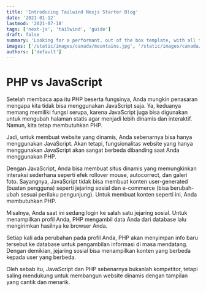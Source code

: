 ```yaml
---
title: 'Introducing Tailwind Nexjs Starter Blog'
date: '2021-01-12'
lastmod: '2021-07-18'
tags: ['next-js', 'tailwind', 'guide']
draft: false
summary: 'Looking for a performant, out of the box template, with all the best in web technology to support your blogging needs? Checkout the Tailwind Nextjs Starter Blog template.'
images: ['/static/images/canada/mountains.jpg', '/static/images/canada/toronto.jpg']
authors: ['default']
---
```


# PHP vs JavaScript

Setelah membaca apa itu PHP beserta fungsinya, Anda mungkin penasaran mengapa kita tidak bisa menggunakan JavaScript saja. Ya, keduanya memang memiliki fungsi serupa, karena JavaScript juga bisa digunakan untuk mengubah halaman statis agar menjadi lebih dinamis dan interaktif. Namun, kita tetap membutuhkan PHP.

Jadi, untuk membuat website yang dinamis, Anda sebenarnya bisa hanya menggunakan JavaScript. Akan tetapi, fungsionalitas website yang hanya menggunakan JavaScript akan sangat berbeda dibanding saat Anda menggunakan PHP.

Dengan JavaScript, Anda bisa membuat situs dinamis yang memungkinkan interaksi sederhana seperti efek rollover mouse, autocorrect, dan galeri foto. Sayangnya, JavaScript tidak bisa membuat konten user-generated (buatan pengguna) seperti jejaring sosial dan e-commerce (bisa berubah-ubah sesuai perilaku pengunjung). Untuk membuat konten seperti ini, Anda membutuhkan PHP.

Misalnya, Anda saat ini sedang login ke salah satu jejaring sosial. Untuk menampilkan profil Anda, PHP mengambil data Anda dari database lalu mengirimkan hasilnya ke browser Anda.

Setiap kali ada perubahan pada profil Anda, PHP akan menyimpan info baru tersebut ke database untuk pengambilan informasi di masa mendatang. Dengan demikian, jejaring sosial bisa menampilkan konten yang berbeda kepada user yang berbeda.

Oleh sebab itu, JavaScript dan PHP sebenarnya bukanlah kompetitor, tetapi saling mendukung untuk membangun website dinamis dengan tampilan yang cantik dan menarik.
